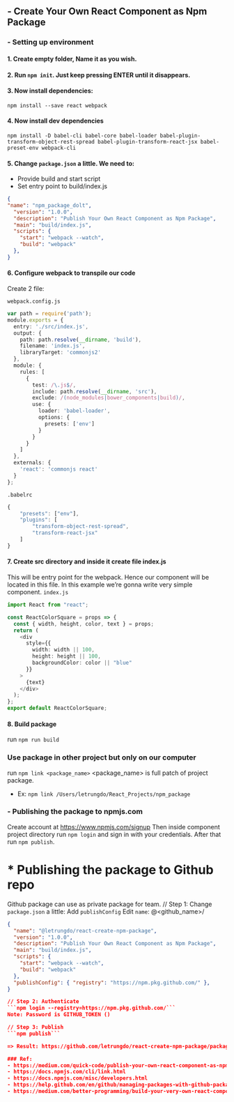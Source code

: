 ## - Create Your Own React Component as Npm Package

### - Setting up environment
#### 1. Create empty folder, Name it as you wish.
#### 2. Run `npm init`. Just keep pressing ENTER until it disappears. 
#### 3. Now install dependencies:
`npm install --save react webpack `
#### 4. Now install dev dependencies
`npm install -D babel-cli babel-core babel-loader babel-plugin-transform-object-rest-spread babel-plugin-transform-react-jsx babel-preset-env webpack-cli`
#### 5. Change `package.json` a little. We need to:
- Provide build and start script
- Set entry point to build/index.js
```json
{
"name": "npm_package_dolt",
  "version": "1.0.0",
  "description": "Publish Your Own React Component as Npm Package",
  "main": "build/index.js",
  "scripts": {
    "start": "webpack --watch",
    "build": "webpack"
  },
}
```
#### 6. Configure webpack to transpile our code
Create 2 file:

`webpack.config.js`
```typescript
var path = require('path');
module.exports = {
  entry: './src/index.js',
  output: {
    path: path.resolve(__dirname, 'build'),
    filename: 'index.js',
    libraryTarget: 'commonjs2'
  },
  module: {
    rules: [
      {
        test: /\.js$/,
        include: path.resolve(__dirname, 'src'),
        exclude: /(node_modules|bower_components|build)/,
        use: {
          loader: 'babel-loader',
          options: {
            presets: ['env']
          }
        }
      }
    ]
  },
  externals: {
    'react': 'commonjs react' 
  }
};
```
`.babelrc`
```typescript
{
    "presets": ["env"],
    "plugins": [
        "transform-object-rest-spread",
        "transform-react-jsx"
    ]
}
```
#### 7. Create src directory and inside it create file index.js
This will be entry point for the webpack. Hence our component will be located in this file.
In this example we’re gonna write very simple component.
`index.js`
```typescript
import React from "react";

const ReactColorSquare = props => {
  const { width, height, color, text } = props;
  return (
    <div
      style={{
        width: width || 100,
        height: height || 100,
        backgroundColor: color || "blue"
      }}
    >
      {text}
    </div>
  );
};
export default ReactColorSquare;
```

#### 8. Build package
run `npm run build`

### Use package in other project but only on our computer
run `npm link <package_name>`
<package_name> is full patch of project package.

- Ex: `npm link /Users/letrungdo/React_Projects/npm_package`

### - Publishing the package to npmjs.com
Create account at https://www.npmjs.com/signup
Then inside component project directory run `npm login` and sign in with your credentials. 
After that run `npm publish`.

# * Publishing the package to Github repo
Github package can use as private package for team.
// Step 1: Change `package.json` a little:
Add `publishConfig`
Edit `name`: @<github_name>/<repo>
```json
{
  "name": "@letrungdo/react-create-npm-package",
  "version": "1.0.0",
  "description": "Publish Your Own React Component as Npm Package",
  "main": "build/index.js",
  "scripts": {
    "start": "webpack --watch",
    "build": "webpack"
  },
  "publishConfig": { "registry": "https://npm.pkg.github.com/" },
}

// Step 2: Authenticate
```npm login --registry=https://npm.pkg.github.com/```
Note: Password is GITHUB_TOKEN ()

// Step 3: Publish
```npm publish```

=> Result: https://github.com/letrungdo/react-create-npm-package/packages/79168

### Ref:
- https://medium.com/quick-code/publish-your-own-react-component-as-npm-package-under-5-minutes-8a47f0cb92b9
- https://docs.npmjs.com/cli/link.html
- https://docs.npmjs.com/misc/developers.html
- https://help.github.com/en/github/managing-packages-with-github-packages/configuring-npm-for-use-with-github-packages
- https://medium.com/better-programming/build-your-very-own-react-component-library-and-publish-it-to-github-package-registry-192a688a51fd
